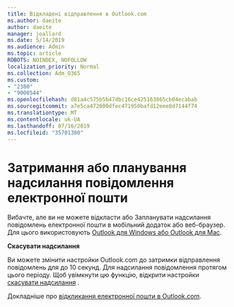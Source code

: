 ```yaml
---
title: Відкладені відправлення в Outlook.com
ms.author: daeite
author: daeite
manager: joallard
ms.date: 5/14/2019
ms.audience: Admin
ms.topic: article
ROBOTS: NOINDEX, NOFOLLOW
localization_priority: Normal
ms.collection: Adm_O365
ms.custom:
- "2380"
- "9000544"
ms.openlocfilehash: d81a4c575b5b47dbc16ce425163865cb04ecabab
ms.sourcegitcommit: a7e5ca472000dfec471950bafd12eee8d7144f74
ms.translationtype: MT
ms.contentlocale: uk-UA
ms.lasthandoff: 07/16/2019
ms.locfileid: "35701380"
---
```

# <a name="delay-or-schedule-sending-email-messages"></a>Затримання або планування надсилання повідомлення електронної пошти

Вибачте, але ви не можете відкласти або Запланувати надсилання повідомлень електронної пошти в мобільний додаток або веб-браузер. Для цього використовують [Outlook для Windows або Outlook для Mac](https://products.office.com/outlook/email-and-calendar-software-microsoft-outlook).

**Скасувати надсилання**

Ви можете змінити настройки Outlook.com до затримки відправлення повідомлень для до 10 секунд. Для надсилання повідомлення протягом цього періоду. Щоб увімкнути цю функцію, відкрити настройки [скасувати надсилання](https://outlook.live.com/mail/options/mail/messageContent/undoSend) .

Докладніше про [відкликання електронної пошти в Outlook.com](https://support.office.com/article/c069ddde-5282-4085-8f4c-d7b133324f8a?wt.mc_id=Office_Outlook_com_Alchemy).